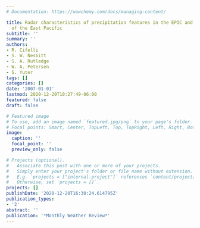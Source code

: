 ```yaml
---
# Documentation: https://wowchemy.com/docs/managing-content/

title: Radar characteristics of precipitation features in the EPIC and TEPPS regions
  of the East Pacific
subtitle: ''
summary: ''
authors:
- R. Cifelli
- S. W. Nesbitt
- S. A. Rutledge
- W. A. Petersen
- S. Yuter
tags: []
categories: []
date: '2007-01-01'
lastmod: 2020-12-20T10:27:49-06:00
featured: false
draft: false

# Featured image
# To use, add an image named `featured.jpg/png` to your page's folder.
# Focal points: Smart, Center, TopLeft, Top, TopRight, Left, Right, BottomLeft, Bottom, BottomRight.
image:
  caption: ''
  focal_point: ''
  preview_only: false

# Projects (optional).
#   Associate this post with one or more of your projects.
#   Simply enter your project's folder or file name without extension.
#   E.g. `projects = ["internal-project"]` references `content/project/deep-learning/index.md`.
#   Otherwise, set `projects = []`.
projects: []
publishDate: '2020-12-20T16:30:24.614795Z'
publication_types:
- '2'
abstract: ''
publication: '*Monthly Weather Review*'
---
```

